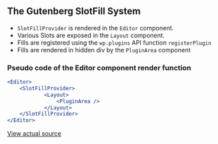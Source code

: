 
## The Gutenberg SlotFill System  ##
* `SlotFillProvider` is rendered in the `Editor` component.
* Various Slots are exposed in the `Layout` component.
* Fills are registered using the `wp.plugins` API function `registerPlugin`
* Fills are rendered in hidden div by the `PluginArea` component

  
### Pseudo code of the Editor component render function ###
```jsx
<Editor>
    <SlotFillProvider>
            <Layout> 
                <PluginArea />
            </Layout>
    </SlotFillProvider>
</Editor>
```
[View actual source](https://github.com/WordPress/gutenberg/blob/master/packages/edit-post/src/editor.js)

